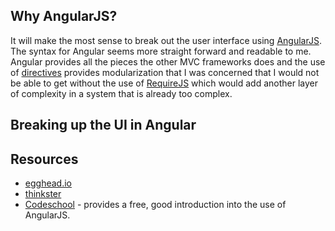 Why AngularJS?
------------------
It will make the most sense to break out the user interface using [AngularJS](https://angularjs.org/).  The syntax for Angular seems more straight forward and readable to me.  Angular provides all the pieces the other MVC frameworks does and the use of [directives](https://docs.angularjs.org/guide/directive) provides modularization that I was concerned that I would not be able to get without the use of [RequireJS](http://requirejs.org/) which would add another layer of complexity in a system that is already too complex.

Breaking up the UI in Angular
------------------------------

Resources
-----------------
* [egghead.io](https://egghead.io/technologies/angularjs)
* [thinkster](https://thinkster.io/)
* [Codeschool](https://www.codeschool.com/paths/javascript#angular-js) - provides a free, good introduction into the use of AngularJS.
